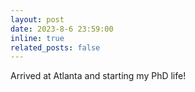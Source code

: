 ```yaml
---
layout: post
date: 2023-8-6 23:59:00
inline: true
related_posts: false
---
```


Arrived at Atlanta and starting my PhD life!
